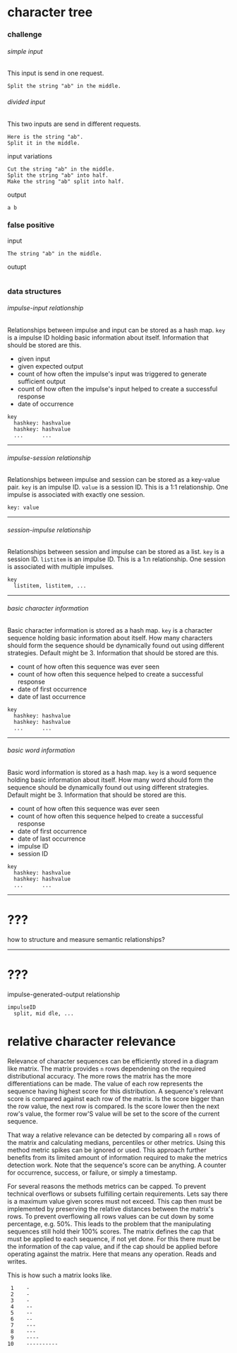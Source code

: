 # character tree

### challenge

###### simple input
This input is send in one request.
```
Split the string "ab" in the middle.
```

###### divided input
This two inputs are send in different requests.
```
Here is the string "ab".
Split it in the middle.
```

input variations
```
Cut the string "ab" in the middle.
Split the string "ab" into half.
Make the string "ab" split into half.
```

output
```
a b
```

### false positive

input
```
The string "ab" in the middle.
```

outupt
```

```

### data structures

###### impulse-input relationship
Relationships between impulse and input can be stored as a hash map. `key` is a
impulse ID holding basic information about itself. Information that should be
stored are this.

- given input
- given expected output
- count of how often the impulse's input was triggered to generate sufficient output
- count of how often the impulse's input helped to create a successful response
- date of occurrence

```
key
  hashkey: hashvalue
  hashkey: hashvalue
  ...      ...
```

---

###### impulse-session relationship
Relationships between impulse and session can be stored as a key-value pair.
`key` is an impulse ID. `value` is a session ID. This is a 1:1 relationship.
One impulse is associated with exactly one session.

```
key: value
```

---

###### session-impulse relationship
Relationships between session and impulse can be stored as a list. `key` is a
session ID. `listitem` is an impulse ID. This is a 1:n relationship. One
session is associated with multiple impulses.
```
key
  listitem, listitem, ...
```

---

###### basic character information
Basic character information is stored as a hash map. `key` is a character
sequence holding basic information about itself. How many characters should
form the sequence should be dynamically found out using different strategies.
Default might be 3. Information that should be stored are this.

- count of how often this sequence was ever seen
- count of how often this sequence helped to create a successful response
- date of first occurrence
- date of last occurrence

```
key
  hashkey: hashvalue
  hashkey: hashvalue
  ...      ...
```

---

###### basic word information
Basic word information is stored as a hash map. `key` is a word sequence
holding basic information about itself. How many word should form the sequence
should be dynamically found out using different strategies. Default might be 3.
Information that should be stored are this.

- count of how often this sequence was ever seen
- count of how often this sequence helped to create a successful response
- date of first occurrence
- date of last occurrence
- impulse ID
- session ID


```
key
  hashkey: hashvalue
  hashkey: hashvalue
  ...      ...
```

---

# ???

how to structure and measure semantic relationships?

---

# ???

impulse-generated-output relationship
```
impulseID
  split, mid dle, ...
```

# relative character relevance
Relevance of character sequences can be efficiently stored in a diagram like
matrix. The matrix provides `n` rows dependening on the required distributional
accuracy. The more rows the matrix has the more differentiations can be made.
The value of each row represents the sequence having highest score for this
distribution. A sequence's relevant score is compared against each row of the
matrix. Is the score bigger than the row value, the next row is compared. Is
the score lower then the next row's value, the former row'S value will be set
to the score of the current sequence.

That way a relative relevance can be detected by comparing all `n` rows of the
matrix and calculating medians, percentiles or other metrics. Using this method
metric spikes can be ignored or used. This approach further benefits from its
limited amount of information required to make the metrics detection work. Note
that the sequence's score can be anything. A counter for occurrence, success, or
failure, or simply a timestamp.

For several reasons the methods metrics can be capped. To prevent technical
overflows or subsets fulfilling certain requirements. Lets say there is a
maximum value given scores must not exceed. This cap then must be implemented
by preserving the relative distances between the matrix's rows. To prevent
overflowing all rows values can be cut down by some percentage, e.g. 50%. This
leads to the problem that the manipulating sequences still hold their 100%
scores. The matrix defines the cap that must be applied to each sequence, if
not yet done. For this there must be the information of the cap value, and if
the cap should be applied before operating against the matrix. Here that means
any operation. Reads and writes.

This is how such a matrix looks like.
```
 1    -
 2    -
 3    -
 4    --
 5    --
 6    --
 7    ---
 8    ---
 9    ----
10    ----------
```
